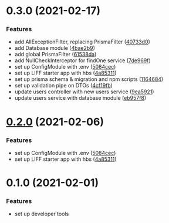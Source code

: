 # 0.3.0 (2021-02-17)


### Features

* add AllExceptionFilter, replacing PrismaFilter ([40733d0](https://github.com/Howard86/line-blockchain/commit/40733d046336f323384cec2dd0dec0790f0c10bf))
* add Database module ([4bae2b9](https://github.com/Howard86/line-blockchain/commit/4bae2b95be6af3b52eb68d140dfb12ede21330c9))
* add global PrismaFilter ([61538da](https://github.com/Howard86/line-blockchain/commit/61538da2049b7bf24bcf62e59ec66da86f89f881))
* add NullCheckInterceptor for findOne service ([7de969f](https://github.com/Howard86/line-blockchain/commit/7de969f774e54e3a7063673bbd9e5191b4853118))
* set up ConfigModule with .env ([5084cec](https://github.com/Howard86/line-blockchain/commit/5084cec3e4b7aefa5502d860081b87e8831e9256))
* set up LIFF starter app with hbs ([4a85311](https://github.com/Howard86/line-blockchain/commit/4a85311cd5e2e54b62436241500a319caf949ab9))
* set up prisma schema & migration and npm scripts ([1164684](https://github.com/Howard86/line-blockchain/commit/1164684ca8e1dd5f5648b5c2827cae1f09b71808))
* set up validation pipe on DTOs ([4cf19fb](https://github.com/Howard86/line-blockchain/commit/4cf19fbb47262942ef16976174b310ed414f4376))
* update users controller with new users service ([9ea5921](https://github.com/Howard86/line-blockchain/commit/9ea59212188a0a7cb73885942a2f310e15a361a9))
* update users service with database module ([eb957f8](https://github.com/Howard86/line-blockchain/commit/eb957f8f971ddb86c18480f2dbb93fdd98359c41))



# [0.2.0](https://github.com/Howard86/line-blockchain/compare/v0.1.0...v0.2.0) (2021-02-06)


### Features

* set up ConfigModule with .env ([5084cec](https://github.com/Howard86/line-blockchain/commit/5084cec3e4b7aefa5502d860081b87e8831e9256))
* set up LIFF starter app with hbs ([4a85311](https://github.com/Howard86/line-blockchain/commit/4a85311cd5e2e54b62436241500a319caf949ab9))



# 0.1.0 (2021-02-01)

### Features

- set up developer tools

